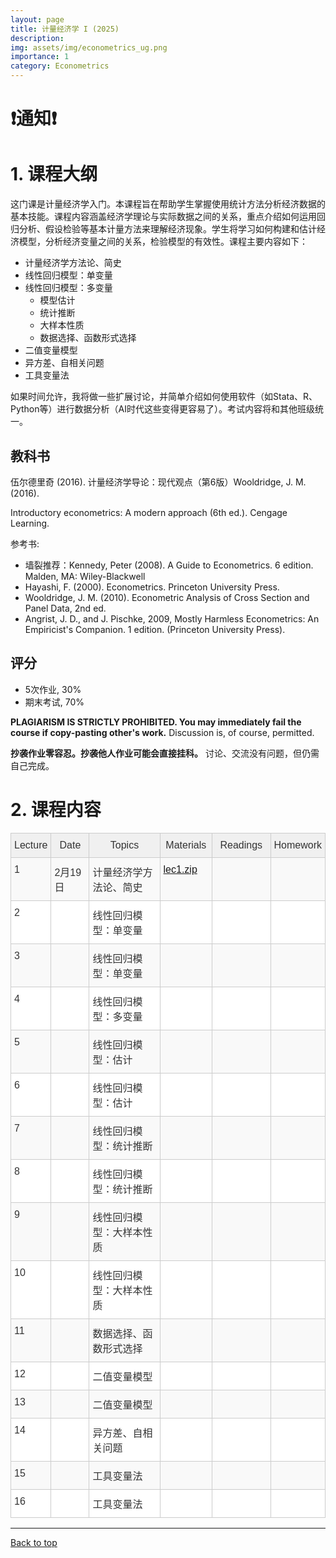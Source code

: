 ```yaml
---
layout: page
title: 计量经济学 I (2025)
description: 
img: assets/img/econometrics_ug.png
importance: 1
category: Econometrics
---
```


# ❗️通知❗️


# 1. 课程大纲

这门课是计量经济学入门。本课程旨在帮助学生掌握使用统计方法分析经济数据的基本技能。课程内容涵盖经济学理论与实际数据之间的关系，重点介绍如何运用回归分析、假设检验等基本计量方法来理解经济现象。学生将学习如何构建和估计经济模型，分析经济变量之间的关系，检验模型的有效性。课程主要内容如下：

- 计量经济学方法论、简史
- 线性回归模型：单变量
- 线性回归模型：多变量
  - 模型估计
  - 统计推断
  - 大样本性质
  - 数据选择、函数形式选择
- 二值变量模型
- 异方差、自相关问题
- 工具变量法

如果时间允许，我将做一些扩展讨论，并简单介绍如何使用软件（如Stata、R、Python等）进行数据分析（AI时代这些变得更容易了）。考试内容将和其他班级统一。

## 教科书

伍尔德里奇 (2016). 计量经济学导论：现代观点（第6版）Wooldridge, J. M. (2016). 

Introductory econometrics: A modern approach (6th ed.). Cengage Learning.

参考书:
- 墙裂推荐：Kennedy, Peter (2008). A Guide to Econometrics. 6 edition. Malden, MA: Wiley-Blackwell
- Hayashi, F. (2000). Econometrics. Princeton University Press.
- Wooldridge, J. M. (2010). Econometric Analysis of Cross Section and Panel Data, 2nd ed.
- Angrist, J. D., and J. Pischke, 2009, Mostly Harmless Econometrics: An Empiricist's Companion. 1 edition. (Princeton University Press).

## 评分
- 5次作业, 30%
- 期末考试, 70%


**PLAGIARISM IS STRICTLY PROHIBITED. You may immediately fail the course if copy-pasting other's work.** Discussion is, of course, permitted.

**抄袭作业零容忍。抄袭他人作业可能会直接挂科。** 讨论、交流没有问题，但仍需自己完成。

# 2. 课程内容
<style type="text/css">
.tg  { 
    border-collapse:collapse;
    border-color:#ccc;
    border-spacing:0;
    width: 100%; /* Increase the width of the whole table */
    table-layout: auto; /* Adjusts based on content */
}
.tg td {
    background-color:#fff;
    border-color:#ccc;
    border-style:solid;
    border-width:1px;
    color:#333;
    font-family:Arial, sans-serif;
    font-size:16px;
    overflow:hidden;
    padding:10px 5px;
    word-break:normal;
}
.tg th {
    background-color:#f0f0f0;
    border-color:#ccc;
    border-style:solid;
    border-width:1px;
    color:#333;
    font-family:Arial, sans-serif;
    font-size:16px;
    font-weight:normal;
    overflow:hidden;
    padding:10px 5px;
    word-break:normal;
}
.tg .tg-v16d {
    background-color:#f9f9f9;
    border-color:#cccccc;
    text-align:left;
    vertical-align:top;
}
.tg .tg-65iu {
    border-color:#cccccc;
    text-align:left;
    vertical-align:top;
}
.tg .tg-o57c {
    border-color:#cccccc;
    text-align:center;
    vertical-align:top;
}
</style>
<table class="tg">
<colgroup>
<col style="width: 56px">
<col style="width: 114px">
<col style="width: 298px">
<col style="width: 108px">
<col style="width: 142px">
<col style="width: 78px">
</colgroup>
<thead>
  <tr>
    <th class="tg-o57c">Lecture</th>
    <th class="tg-o57c">Date</th>
    <th class="tg-o57c">Topics</th>
    <th class="tg-o57c">Materials</th>
    <th class="tg-o57c">Readings</th>
    <th class="tg-o57c">Homework</th>
  </tr>
</thead>
<tbody>
  <tr>
    <td class="tg-v16d">1</td>
    <td class="tg-v16d">2月19日</td>
    <td class="tg-v16d"> 计量经济学方法论、简史 </td>
    <td class="tg-v16d">
    <a href="/assets/courses/econometrics_ug/lec1.zip" target="_blank" rel="noopener noreferrer">lec1.zip</a>
    </td>
    <td class="tg-v16d">
    </td>
    <td class="tg-v16d"></td>
  </tr>
  <tr>
    <td class="tg-65iu">2</td>
    <td class="tg-65iu"> </td>
    <td class="tg-65iu"> 线性回归模型：单变量 </td>
    <td class="tg-65iu">
    </td>
    <td class="tg-65iu">
    </td>
    <td class="tg-65iu">
    </td>
  </tr>
  <tr>
    <td class="tg-v16d">3</td>
    <td class="tg-v16d"> </td>
    <td class="tg-v16d"> 线性回归模型：单变量 </td>
    <td class="tg-v16d">
    </td>
    <td class="tg-v16d">
    </td>
    <td class="tg-v16d"></td>
  </tr>
  <tr>
    <td class="tg-65iu">4</td>
    <td class="tg-65iu"> </td>
    <td class="tg-65iu"> 线性回归模型：多变量 </td>
    <td class="tg-65iu">
    </td>
    <td class="tg-65iu">
    </td>
    <td class="tg-65iu">
    </td>
  </tr>
  <tr>
    <td class="tg-v16d">5</td>
    <td class="tg-v16d"> </td>
    <td class="tg-v16d"> 线性回归模型：估计 </td>
    <td class="tg-v16d">
    </td>
    <td class="tg-v16d">
    </td>
    <td class="tg-v16d">
    </td>
  </tr>
  <tr>
    <td class="tg-65iu">6</td>
    <td class="tg-65iu"> </td>
    <td class="tg-65iu"> 线性回归模型：估计 </td>
    <td class="tg-65iu">
    </td>
    <td class="tg-65iu">
    </td>
    <td class="tg-65iu">
    </td>
  </tr>
  <tr>
    <td class="tg-v16d">7</td>
    <td class="tg-v16d"> </td>
    <td class="tg-v16d"> 线性回归模型：统计推断 </td>
    <td class="tg-v16d">
    </td>
    <td class="tg-v16d">
    </td>
    <td class="tg-v16d">
    </td>
  </tr>
  <tr>
    <td class="tg-65iu">8</td>
    <td class="tg-65iu"> </td>
    <td class="tg-65iu">
    线性回归模型：统计推断 
    </td>
    <td class="tg-65iu">
    </td>
    <td class="tg-65iu">
    </td>
    <td class="tg-65iu">
    </td>
  </tr>
  <tr>
    <td class="tg-v16d">9</td>
    <td class="tg-v16d"> </td>
    <td class="tg-v16d">
    线性回归模型：大样本性质
    </td>
    <td class="tg-v16d">
    </td>
    <td class="tg-v16d">
    </td>
    <td class="tg-v16d"> </td>
  </tr>
  <tr>
    <td class="tg-65iu">10</td>
    <td class="tg-65iu"> </td>
    <td class="tg-65iu">
    线性回归模型：大样本性质
    </td>
    <td class="tg-65iu">
    </td>
    <td class="tg-65iu">
    </td>
    <td class="tg-65iu"> </td>
  </tr>
  <tr>
    <td class="tg-v16d">11</td>
    <td class="tg-v16d"> </td>
    <td class="tg-v16d">
    数据选择、函数形式选择
    </td>
    <td class="tg-v16d">
    </td>
    <td class="tg-v16d">
    </td>
    <td class="tg-v16d"> </td>
  </tr>
  <tr>
    <td class="tg-65iu">12</td>
    <td class="tg-65iu"> </td>
    <td class="tg-65iu">
    二值变量模型
    </td>
    <td class="tg-65iu">
    </td>
    <td class="tg-65iu">
    </td>
    <td class="tg-65iu"> </td>
  </tr>
  <tr>
    <td class="tg-v16d">13</td>
    <td class="tg-v16d"> </td>
    <td class="tg-v16d">
    二值变量模型
    </td>
    <td class="tg-v16d">
    </td>
    <td class="tg-v16d">
    </td>
    <td class="tg-v16d"> </td>
  </tr>
  <tr>
    <td class="tg-65iu">14</td>
    <td class="tg-65iu"> </td>
    <td class="tg-65iu">
    异方差、自相关问题
    </td>
    <td class="tg-65iu">
    </td>
    <td class="tg-65iu">
    </td>
    <td class="tg-65iu"> </td>
  </tr>
  <tr>
    <td class="tg-v16d">15</td>
    <td class="tg-v16d"> </td>
    <td class="tg-v16d">
    工具变量法
    </td>
    <td class="tg-v16d">
    </td>
    <td class="tg-v16d">
    </td>
    <td class="tg-v16d"> </td>
  </tr>
  <tr>
    <td class="tg-65iu">16</td>
    <td class="tg-65iu"> </td>
    <td class="tg-65iu">
    工具变量法
    </td>
    <td class="tg-65iu">
    </td>
    <td class="tg-65iu">
    </td>
    <td class="tg-65iu"> </td>
  </tr>
</tbody>
</table>

-----
[Back to top](#)